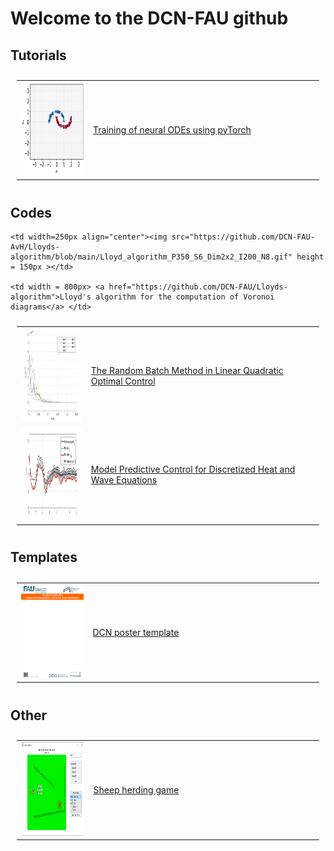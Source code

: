 # Welcome to the DCN-FAU github

## Tutorials
<table style="padding:10px">
  <tr>
    <td width=250px align="center"> <img src="https://github.com/DCN-FAU-AvH/robust_neuralODE/blob/master/trajectory.gif" height = 150px ></td>
    <td width = 800px> <a href="https://github.com/DCN-FAU/robust_neuralODE">Training of neural ODEs using pyTorch</a> </td>
  </tr>
</table>

## Codes

<table style="padding:10px">
  <tr>
  
    <td width=250px align="center"><img src="https://github.com/DCN-FAU-AvH/Lloyds-algorithm/blob/main/Lloyd_algorithm_P350_S6_Dim2x2_I200_N8.gif" height = 150px ></td>
    
    <td width = 800px> <a href="https://github.com/DCN-FAU/Lloyds-algorithm">Lloyd's algorithm for the computation of Voronoi diagrams</a> </td>
  </tr>
  <tr>
    <td width=250px align="center"><img src="https://github.com/danielveldman/rbm_lq/blob/main/example3_fractional1D_control2.jpg" height = 150px ></td>
    <td width = 800px> <a href="https://github.com/danielveldman/rbm_lq">The Random Batch Method in Linear Quadratic Optimal Control</a> </td>
  </tr>
  <tr>
    <td width=250px align="center"> <img src="https://github.com/danielveldman/lq_mpc/blob/main/figures/MPCw_T=41250_tau=1250.jpeg" height = 150px ></td>
    <td width = 800px> <a href="https://github.com/danielveldman/lq_mpc">Model Predictive Control for Discretized Heat and Wave Equations</a> </td>
  </tr>
</table>

## Templates
<table style="padding:10px">
  <tr>
    <td width=250px align="center"> <img src="https://github.com/DCN-FAU-AvH/DCN_poster_template/blob/main/poster_icon.PNG" height = 150px ></td>
    <td width = 800px> <a href="https://github.com/DCN-FAU/DCN_poster_template.git">DCN poster template</a> </td>
  </tr>
</table>

## Other
<table style="padding:10px">
  <tr>
    <td width=250px align="center"> <img src="https://github.com/danielveldman/sheep_herding_game/blob/main/screen_shot.PNG" height=150px></td>
    <td width = 800px> <a href="https://github.com/danielveldman/sheep_herding_game.git">Sheep herding game</a> </td>
  </tr>
</table>
